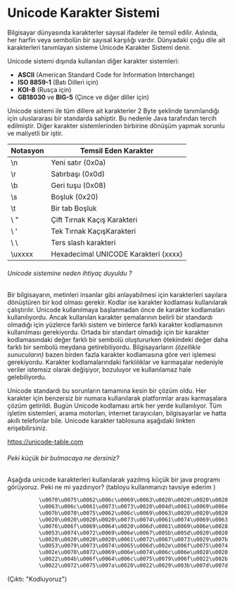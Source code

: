 # Unicode Karakter Sistemi

Bilgisayar dünyasında karakterler sayısal ifadeler ile temsil edilir. Aslında, her harfin veya sembolün bir sayısal karşılığı vardır. Dünyadaki çoğu dile ait karakterleri tanımlayan sisteme Unicode Karakter Sistemi denir.

Unicode sistemi dışında kullanılan diğer karakter sistemleri:

- **ASCII** (American Standard Code for Information Interchange)
- **ISO 8859-1** (Batı Dilleri için)
- **KOI-8** (Rusça için)
- **GB18030** ve **BIG-5** (Çince ve diğer diller için)

Unicode sistemi ile tüm dillere ait karakterler 2 Byte şeklinde tanımlandığı için uluslararası bir standarda sahiptir. Bu nedenle Java tarafından tercih edilmiştir. Diğer karakter sistemlerinden birbirine dönüşüm yapmak sorunlu ve maliyetli bir iştir.

| **Notasyon** | **Temsil Eden Karakter**             |
| ------------ | ------------------------------------ |
| \n           | Yeni satır (0x0a)                    |
| \r           | Satırbaşı (0x0d)                     |
| \b           | Geri tuşu (0x08)                     |
| \s           | Boşluk (0x20)                        |
| \t           | Bir tab Boşluk                       |
| \ "          | Çift Tırnak Kaçış Karakteri          |
| \ '          | Tek Tırnak KaçışKarakteri            |
| \ \          | Ters slash karakteri                 |
| \uxxxx       | Hexadecimal UNICODE Karakteri (xxxx) |
###### Unicode sistemine neden ihtiyaç duyuldu ? 

Bir bilgisayarın, metinleri insanlar gibi anlayabilmesi için karakterleri sayılara dönüştüren bir kod olması gerekir. Kodlar ise karakter kodlaması kullanılarak çalıştırılır. Unicode kullanılmaya başlanmadan önce de karakter kodlamaları kullanılıyordu. Ancak kullanılan karakter şemalarının belirli bir standardı olmadığı için  yüzlerce farklı sistem ve binlerce farklı karakter kodlamasının kullanılması gerekiyordu. Ortada bir standart olmadığı için bir karakter kodlamasındaki değer farklı bir sembolü oluştururken ötekindeki değer daha farklı bir sembolü meydana getirebiliyordu. Bilgisayarların *(özellikle sunucuların)* bazen birden fazla karakter kodlamasına göre veri işlemesi gerekiyordu. Karakter kodlamalarındaki farklılıklar ve karmaşalar nedeniyle veriler istemsiz olarak değişiyor, bozuluyor ve kullanılamaz hale gelebiliyordu.

Unicode standardı bu sorunların tamamına kesin bir çözüm oldu. Her karakter için benzersiz bir numara kullanılarak platformlar arası karmaşalara çözüm getirildi. Bugün Unicode kodlaması artık her yerde kullanılıyor. Tüm işletim sistemleri, arama motorları, internet tarayıcıları, bilgisayarlar ve hatta akıllı telefonlar bile. Unicode karakter tablosuna aşağıdaki linkten erişebilirsiniz. 

 https://unicode-table.com	

###### Peki küçük bir bulmacaya ne dersiniz?

Aşağıda unicode karakterleri kullanılarak yazılmış küçük bir java programı görüyoruz. Peki ne mi yazdırıyor? (tabloyu kullanmanızı tavsiye ederim  )

```java
          \u0070\u0075\u0062\u006c\u0069\u0063\u0020\u0020\u0020\u0020
          \u0063\u006c\u0061\u0073\u0073\u0020\u004d\u0061\u0069\u006e
          \u007b\u0070\u0075\u0062\u006c\u0069\u0063\u0020\u0020\u0020
          \u0020\u0020\u0020\u0020\u0073\u0074\u0061\u0074\u0069\u0063
          \u0076\u006f\u0069\u0064\u0020\u006d\u0061\u0069\u006e\u0028
          \u0053\u0074\u0072\u0069\u006e\u0067\u005b\u005d\u0020\u0020
          \u0020\u0020\u0020\u0020\u0061\u0072\u0067\u0073\u0029\u007b
          \u0053\u0079\u0073\u0074\u0065\u006d\u002e\u006f\u0075\u0074
          \u002e\u0070\u0072\u0069\u006e\u0074\u006c\u006e\u0028\u0020
          \u0022\u004b\u006f\u0064\u006c\u0075\u0079\u006f\u0022\u002b
          \u0022\u0072\u0075\u007a\u0020\u0022\u0029\u003b\u007d\u007d
```
(Çıktı: "Kodluyoruz")



